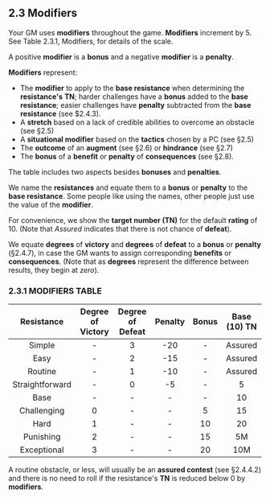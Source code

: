 ## 2.3 Modifiers

Your GM uses **modifiers** throughout the game. **Modifiers** increment by 5. See Table 2.3.1, Modifiers, for details of the scale.

A positive **modifier** is a **bonus** and a negative **modifier** is a **penalty**.

**Modifiers** represent:

* The **modifier** to apply to the **base resistance** when determining the **resistance's** **TN**; harder challenges have a **bonus** added to the **base resistance**; easier challenges have **penalty** subtracted from the **base resistance** (see $2.4.3).
* A **stretch** based on a lack of credible abilities to overcome an obstacle (see §2.5)
* A **situational modifier** based on the **tactics** chosen by a PC (see §2.5)
* The **outcome** of an **augment** (see §2.6) or **hindrance** (see §2.7)
* The **bonus** of a **benefit** or **penalty** of **consequences** (see §2.8).

The table includes two aspects besides **bonuses** and **penalties**.

We name the **resistances** and equate them to a **bonus** or **penalty** to the **base resistance**. Some people like using the names, other people just use the value of the **modifier**.

For convenience, we show the **target number (TN)** for the default **rating** of 10. (Note that *Assured* indicates that there is not chance of **defeat**).

We equate **degrees** of **victory** and **degrees** of **defeat** to a **bonus** or **penalty** (§2.4.7), in case the GM wants to assign corresponding **benefits** or **consequences**. (Note that as **degrees** represent the difference between results, they begin at *zero*).

### 2.3.1 MODIFIERS TABLE

|Resistance|Degree of Victory|Degree of Defeat|Penalty|Bonus| Base (10) TN|
|:-----:|:---------------:|:---------------:|:---:|:--------:|:---:|
|Simple|-|3|-20|-|Assured|
|Easy|-|2|-15|-|Assured|
|Routine|-|1|-10|-|Assured|
|Straightforward|-|0|-5|-|5|
|Base|-|-|-|-|10|
|Challenging|0|-|-|5|15|
|Hard|1|-|-|10|20|
|Punishing|2|-|-|15|5M|
|Exceptional|3|-|-|20|10M|

 A routine obstacle, or less, will usually be an **assured contest** (see §2.4.4.2) and there is no need to roll if the resistance's **TN** is reduced below 0 by **modifiers**.


